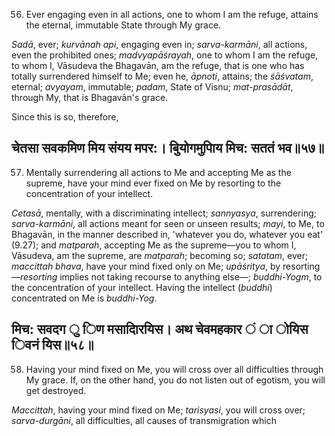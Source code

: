 56. Ever engaging even in all actions, one to whom I am the refuge, attains the eternal, immutable State through My grace.

*Sadā*, ever; *kurvānah api*, engaging even in; *sarva-karmāni*, all actions, even the prohibited ones; *madvyapāśrayah*, one to whom I am the refuge, to whom I, Vāsudeva the Bhagavān, am the refuge, that is one who has totally surrendered himself to Me; even he, *āpnoti*, attains; the *śāśvatam*, eternal; *avyayam*, immutable; *padam*, State of Visnu; *mat-prasādāt*, through My, that is Bhagavān's grace.

Since this is so, therefore,

## चेतसा सवकमिण मिय संयय मपर:। बुियोगमुपािय मिच: सततं भव॥५७॥

57. Mentally surrendering all actions to Me and accepting Me as the supreme, have your mind ever fixed on Me by resorting to the concentration of your intellect.

*Cetasā*, mentally, with a discriminating intellect; *sannyasya*, surrendering; *sarva-karmāni*, all actions meant for seen or unseen results; *mayi*, to Me, to Bhagavān, in the manner described in, 'whatever you do, whatever you eat' (9.27); and *matparah*, accepting Me as the supreme—you to whom I, Vāsudeva, am the supreme, are *matparah*; becoming so; *satatam*, ever; *maccittah bhava*, have your mind fixed only on Me; *upāśritya*, by resorting—*resorting* implies not taking recourse to anything else—; *buddhi-Yogm*, to the concentration of your intellect. Having the intellect (*buddhi*) concentrated on Me is *buddhi-Yog*.

## मिच: सवदग ु िण मसादािरयिस। अथ चेवमहकार ं ा ोयिस िवनं यिस॥५८॥

58. Having your mind fixed on Me, you will cross over all difficulties through My grace. If, on the other hand, you do not listen out of egotism, you will get destroyed.

*Maccittah*, having your mind fixed on Me; *tarisyasi*, you will cross over; *sarva-durgāni*, all difficulties, all causes of transmigration which